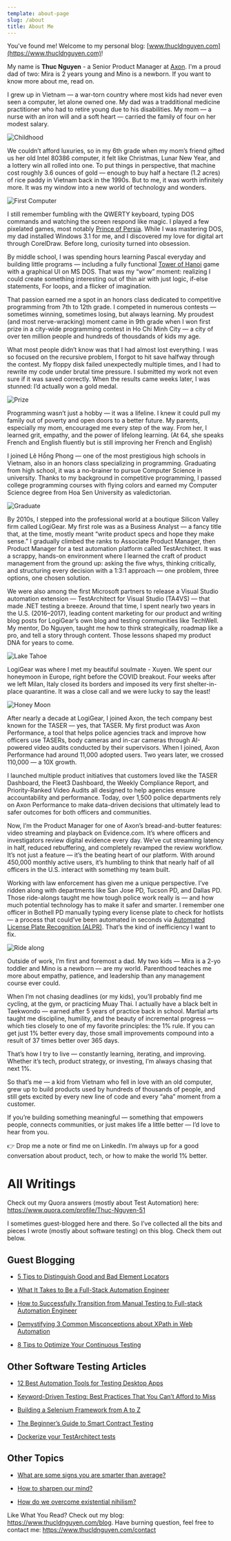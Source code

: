 ```yaml
---
template: about-page
slug: /about
title: About Me
---
```


You've found me! Welcome to my personal blog: [www.thucldnguyen.com](https://www.thucldnguyen.com)! 

My name is **Thuc Nguyen** - a Senior Product Manager at [Axon](https://www.axon.com). I'm a proud dad of two: Mira is 2 years young and Mino is a newborn. If you want to know more about me, read on. 

I grew up in Vietnam — a war-torn country where most kids had never even seen a computer, let alone owned one. My dad was a tradditional medicine practitioner who had to retire young due to his disabilities. My mom — a nurse with an iron will and a soft heart — carried the family of four on her modest salary. 

![Childhood](/assets/childhood-collage.png "Childhood pictures with mom and dad")

We couldn’t afford luxuries, so in my 6th grade when my mom’s friend gifted us her old Intel 80386 computer, it felt like Christmas, Lunar New Year, and a lottery win all rolled into one. To put things in perspective, that machine cost roughly 3.6 ounces of gold — enough to buy half a hectare (1.2 acres) of rice paddy in Vietnam back in the 1990s. But to me, it was worth infinitely more. It was my window into a new world of technology and wonders. 

![First Computer](/assets/intel-386.jpg "My very first computer looks a lot like this one")

I still remember fumbling with the QWERTY keyboard, typing DOS commands and watching the screen respond like magic. I played a few pixelated games, most notably [Prince of Persia](https://en.wikipedia.org/wiki/Prince_of_Persia_(1989_video_game)). While I was mastering DOS, my dad installed Windows 3.1 for me, and I discovered my love for digital art through CorelDraw. Before long, curiosity turned into obsession.

By middle school, I was spending hours learning Pascal everyday and building little programs — including a fully functional [Tower of Hanoi](https://en.wikipedia.org/wiki/Tower_of_Hanoi) game with a graphical UI on MS DOS. That was my “wow” moment: realizing I could create something interesting out of thin air with just logic, if-else statements, For loops, and a flicker of imagination.

That passion earned me a spot in an honors class dedicated to competitive programming from 7th to 12th grade. I competed in numerous contests — sometimes winning, sometimes losing, but always learning. My proudest (and most nerve-wracking) moment came in 9th grade when I won first prize in a city-wide programming contest in Ho Chi Minh City — a city of over ten million people and hundreds of thousdands of kids my age. 

What most people didn’t know was that I had almost lost everything. I was so focused on the recursive problem, I forgot to hit save halfway through the contest. My floppy disk failed unexpectedly multiple times, and I had to rewrite my code under brutal time pressure. I submitted my work not even sure if it was saved correctly. When the results came weeks later, I was stunned: I’d actually won a gold medal.

![Prize](/assets/prize-collage.png "Winning gold medals")

Programming wasn’t just a hobby — it was a lifeline. I knew it could pull my family out of poverty and open doors to a better future. My parents, especially my mom, encouraged me every step of the way. From her, I learned grit, empathy, and the power of lifelong learning. (At 64, she speaks French and English fluently but is still improving her French and English)

I joined Lê Hồng Phong — one of the most prestigious high schools in Vietnam, also in an honors class specializing in programming. Graduating from high school, it was a no-brainer to pursue Computer Science in university. Thanks to my background in competitive programming, I passed college programming courses with flying colors and earned my Computer Science degree from Hoa Sen University as valedictorian. 

![Graduate](/assets/graduate.JPG "Graduate")

By 2010s, I stepped into the professional world at a boutique Silicon Valley firm called LogiGear. My first role was as a Business Analyst — a fancy title that, at the time, mostly meant “write product specs and hope they make sense.” I gradually climbed the ranks to Associate Product Manager, then Product Manager for a test automation platform called TestArchitect. It was a scrappy, hands-on environment where I learned the craft of product management from the ground up: asking the five whys, thinking critically, and structuring every decision with a 1:3:1 approach — one problem, three options, one chosen solution.

We were also among the first Microsoft partners to release a Visual Studio automation extension — TestArchitect for Visual Studio (TA4VS) — that made .NET testing a breeze. Around that time, I spent nearly two years in the U.S. (2016–2017), leading content marketing for our product and writing blog posts for LogiGear’s own blog and testing communities like TechWell. My mentor, Do Nguyen, taught me how to think strategically, roadmap like a pro, and tell a story through content. Those lessons shaped my product DNA for years to come.

![Lake Tahoe](/assets/banner.jpg "Lake Tahoe")

LogiGear was where I met my beautiful soulmate - Xuyen. We spent our honeymoon in Europe, right before the COVID breakout. Four weeks after we left Milan, Italy closed its borders and imposed its very first shelter-in-place quarantine. It was a close call and we were lucky to say the least!

![Honey Moon](/assets/honey-moon-collage.png "Honey moon")

After nearly a decade at LogiGear, I joined Axon, the tech company best known for the TASER — yes, that TASER. My first product was Axon Performance, a tool that helps police agencies track and improve how officers use TASERs, body cameras and in-car cameras through AI-powered video audits conducted by their supervisors. When I joined, Axon Performance had around 11,000 adopted users. Two years later, we crossed 110,000 — a 10X growth. 

I launched multiple product initiatives that customers loved like the TASER Dashboard, the Fleet3 Dashboard, the Weekly Compliance Report, and Priority-Ranked Video Audits all designed to help agencies ensure accountability and performance. Today, over 1,500 police departments rely on Axon Performance to make data-driven decisions that ultimately lead to safer outcomes for both officers and communities.

Now, I’m the Product Manager for one of Axon’s bread-and-butter features: video streaming and playback on Evidence.com. It’s where officers and investigators review digital evidence every day. We’ve cut streaming latency in half, reduced rebuffering, and completely revamped the review workflow. It’s not just a feature — it’s the beating heart of our platform. With around 450,000 monthly active users, it’s humbling to think that nearly half of all officers in the U.S. interact with something my team built.

Working with law enforcement has given me a unique perspective. I’ve ridden along with departments like San Jose PD, Tucson PD, and Dallas PD. Those ride-alongs taught me how tough police work really is — and how much potential technology has to make it safer and smarter. I remember one officer in Bothell PD manually typing every license plate to check for hotlists — a process that could’ve been automated in seconds via [Automated License Plate Recognition (ALPR)](https://my.axon.com/s/article/FAQs-ALPR?language=en_US). That’s the kind of inefficiency I want to fix.

![Ride along](/assets/ridealong-collage.png "Ride alongs")

Outside of work, I’m first and foremost a dad. My two kids — Mira is a 2-yo toddler and Mino is a newborn — are my world. Parenthood teaches me more about empathy, patience, and leadership than any management course ever could.

When I’m not chasing deadlines (or my kids), you’ll probably find me cycling, at the gym, or practicing Muay Thai. I actually have a black belt in Taekwondo — earned after 5 years of practice back in school. Martial arts taught me discipline, humility, and the beauty of incremental progress — which ties closely to one of my favorite principles: the 1% rule. If you can get just 1% better every day, those small improvements compound into a result of 37 times better over 365 days.

That’s how I try to live — constantly learning, iterating, and improving. Whether it’s tech, product strategy, or investing, I’m always chasing that next 1%.

So that’s me — a kid from Vietnam who fell in love with an old computer, grew up to build products used by hundreds of thousands of people, and still gets excited by every new line of code and every “aha” moment from a customer.

If you’re building something meaningful — something that empowers people, connects communities, or just makes life a little better — I’d love to hear from you.

👉 Drop me a note or find me on LinkedIn. I’m always up for a good conversation about product, tech, or how to make the world 1% better.

# All Writings

Check out my Quora answers (mostly about Test Automation) here: https://www.quora.com/profile/Thuc-Nguyen-51

I sometimes guest-blogged here and there. So I’ve collected all the bits and pieces I wrote (mostly about software testing) on this blog. Check them out below. 

## Guest Blogging

* [5 Tips to Distinguish Good and Bad Element Locators](https://medium.com/@lgusers123456789/3-tips-to-distinguish-good-and-bad-locators-bcc5640e1ced)

* [What It Takes to Be a Full-Stack Automation Engineer](https://www.techwell.com/techwell-insights/2016/08/what-it-takes-be-full-stack-automation-engineer)

* [How to Successfully Transition from Manual Testing to Full-stack Automation Engineer](https://www.techwell.com/techwell-insights/2016/08/how-successfully-transition-manual-testing-full-stack-automation)

* [Demystifying 3 Common Misconceptions about XPath in Web Automation](https://www.getzephyr.com/insights/demystifying-3-common-misconceptions-about-xpath-web-automation)

* [8 Tips to Optimize Your Continuous Testing](https://jaxenter.com/continuous-testing-strategy-155706.html) 

## Other Software Testing Articles

* [12 Best Automation Tools for Testing Desktop Apps](https://www.logigear.com/blog/test-automation/12-best-automation-tools-for-desktop-apps-in-2020/)

* [Keyword-Driven Testing: Best Practices That You Can’t Afford to Miss](https://www.logigear.com/blog/test-methods/keyword-driven-testing-the-best-practices-you-cant-afford-to-miss/)

* [Building a Selenium Framework from A to Z](https://www.logigear.com/blog/test-automation/building-a-selenium-framework-from-a-to-z/)

* [The Beginner’s Guide to Smart Contract Testing](https://www.logigear.com/magazine/test-automation/the-beginners-guide-to-blockchain-and-ethereum-smart-contract-testing/)

* [Dockerize your TestArchitect tests](https://www.logigear.com/magazine/continuous-delivery-and-devops/dockerize-with-testarchitect/)

## Other Topics

* [What are some signs you are smarter than average?](https://www.quora.com/What-are-some-signs-you-are-smarter-than-average/answer/Thuc-Nguyen-51?ch=10&share=1bda75ce&srid=pOve)

* [How to sharpen our mind?](https://www.quora.com/Can-somebody-become-sharp-minded-through-practice-Can-l-learn-to-think-more-analytically-critically-and-logically-to-reduce-my-time-from-5-hours-to-2-hours-solving-problems/answer/Thuc-Nguyen-51?ch=10&share=6d4f65c6&srid=pOve)

* [How do we overcome existential nihilism?](https://www.quora.com/How-do-we-overcome-existential-nihilism/answer/Thuc-Nguyen-51?ch=10&share=b3a477a1&srid=pOve)

Like What You Read? Check out my blog: https://www.thucldnguyen.com/blog. Have burning question, feel free to contact me: https://www.thucldnguyen.com/contact